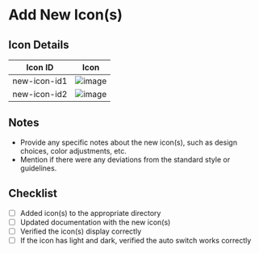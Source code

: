 # Add New Icon(s)

## Icon Details

| Icon ID | Icon |
|---------|------|
| new-icon-id1 | ![image](image_url1) |
| new-icon-id2 | ![image](image_url2) |

## Notes

- Provide any specific notes about the new icon(s), such as design choices, color adjustments, etc.
- Mention if there were any deviations from the standard style or guidelines.

## Checklist

- [ ] Added icon(s) to the appropriate directory
- [ ] Updated documentation with the new icon(s)
- [ ] Verified the icon(s) display correctly
- [ ] If the icon has light and dark, verified the auto switch works correctly
